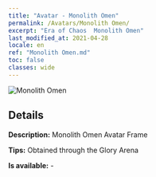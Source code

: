 ```yaml
---
title: "Avatar - Monolith Omen"
permalink: /Avatars/Monolith Omen/
excerpt: "Era of Chaos  Monolith Omen"
last_modified_at: 2021-04-28
locale: en
ref: "Monolith Omen.md"
toc: false
classes: wide
---
```

 ![Monolith Omen](/images/a/avatarFrame_85.png)

## Details

 **Description:** Monolith Omen Avatar Frame 

 **Tips:** Obtained through the Glory Arena 

 **Is available:**  - 

